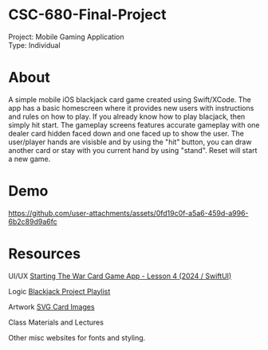 # CSC-680-Final-Project
Project: Mobile Gaming Application
<br>Type: Individual

# About
A simple mobile iOS blackjack card game created using Swift/XCode. The app has a basic homescreen where it provides new users with instructions and rules on how to play. If you already know how to play blacjack, then simply hit start. The gameplay screens features accurate gameplay with one dealer card hidden faced down and one faced up to show the user. The user/player hands are visisble and by using the "hit" button, you can draw another card or stay with you current hand by using "stand". Reset will start a new game.

# Demo
https://github.com/user-attachments/assets/0fd19c0f-a5a6-459d-a996-6b2c89d9a6fc

# Resources
UI/UX
[Starting The War Card Game App - Lesson 4 (2024 / SwiftUI)](https://www.youtube.com/watch?v=2Zi-looUuIA)

Logic
[Blackjack Project Playlist](https://www.youtube.com/watch?v=7YUonlGtnvQ&list=PL8CHnV0NEH1esB1gDk3piMU8a2o4x1W2S)

Artwork
[SVG Card Images](https://tekeye.uk/playing_cards/svg-playing-cards)

Class Materials and Lectures

Other misc websites for fonts and styling.
